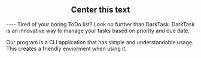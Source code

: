 <h2 style="text-align:center">Center this text</h2>
----
Tired of your boring ToDo list? Look no further than DarkTask. DarkTask is an innovative way to manage your tasks based on priority and due date.

Our program is a CLI application that has simple and understandable usage. This creates a friendly enviorment when using it.
